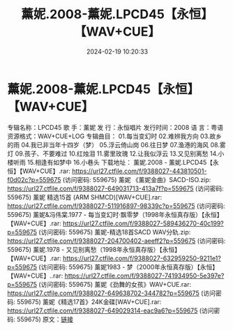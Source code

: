 ﻿---
title: 薰妮.2008-薰妮.LPCD45【永恒】【WAV+CUE】
date: 2024-02-19 10:20:33
categories: WAV车载音乐、镜像
tags: 华语中文
---
# 薰妮.2008-薰妮.LPCD45【永恒】【WAV+CUE】

专辑名称：LPCD45
歌 手：薰妮
发 行：永恒唱片
发行时间：2008
语 言：粤语
资源格式：WAV+CUE+LOG
专辑曲目：
01.每当变幻时
02.难辨我方向
03.故乡的雨
04.我已非当年十四岁（梦）
05.浮云倚山岗
06.往日梦
07.渔港的海风
08.雾灯
09.孩子、不要难过
10.红烛泪
11.雾里玫瑰
12.让我似浮云
13.又见别离愁
14.小楼听雨
15.相逢有如梦中
16.小巷头
下载地址：
薰妮.2008 - 薰妮.LPCD45【永恒】【WAV+CUE】.rar: https://url27.ctfile.com/f/9388027-443810501-f0d02c?p=559675
(访问密码: 559675)
薰妮 《薰妮金曲》SACD-ISO.zip: https://url27.ctfile.com/f/9388027-649031713-413a7f?p=559675
(访问密码: 559675)
薰妮 精选15首 (ARM SHMCD)[WAV+CUE].rar: https://url27.ctfile.com/f/9388027-511916897-98339c?p=559675
(访问密码: 559675)
薰妮&冯伟棠.1977 - 每当变幻时·飘零梦（1998年永恒真存版）【永恒】【WAV+CUE】.rar:
https://url27.ctfile.com/f/9388027-589436270-40c199?p=559675
(访问密码: 559675)
薰妮-精选18首SACD WAV分轨.zip: https://url27.ctfile.com/f/9388027-204700402-aeeff2?p=559675
(访问密码: 559675)
薰妮.1978 - 又见别离愁（1998年永恒真存版）【永恒】【WAV+CUE】.rar: https://url27.ctfile.com/f/9388027-632959250-9211e1?p=559675
(访问密码: 559675)
薰妮1983 - 梦（2000年永恒真存版）【永恒】【WAV+CUE】..rar: https://url27.ctfile.com/f/9388027-741934950-5e397e?p=559675
(访问密码: 559675)
薰妮《劲舞的女孩》WAV+CUE.rar: https://url27.ctfile.com/f/9388027-649638702-344782?p=559675
(访问密码: 559675)
薰妮《精选17首》24K金碟[WAV+CUE].rar: https://url27.ctfile.com/f/9388027-649029314-eac9a6?p=559675
(访问密码: 559675)
原文：[链接](https://blog.sina.com.cn/s/blog_1647c7e76010314h9.html)
